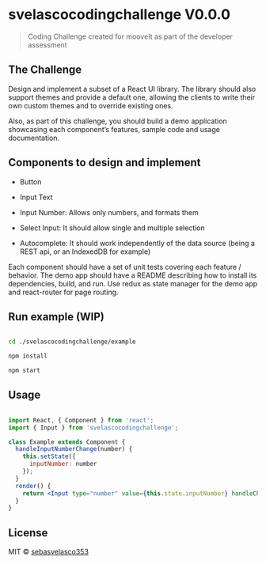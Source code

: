 # **svelascocodingchallenge V0.0.0**

> Coding Challenge created for mooveIt as part of the developer assessment

## **The Challenge**

Design and implement a subset of a React UI library. The library should also support themes and provide a default one, allowing the clients to write their own custom themes and to override existing ones.

Also, as part of this challenge, you should build a demo application showcasing each component’s features, sample code and usage documentation.

## **Components to design and implement**

- Button

- Input Text

- Input Number: Allows only numbers, and formats them

- Select Input: It should allow single and multiple selection

- Autocomplete: It should work independently of the data source (being a REST api, or an IndexedDB for example)

Each component should have a set of unit tests covering each feature / behavior.
The demo app should have a README describing how to install its dependencies, build, and run.
Use redux as state manager for the demo app and react-router for page routing.

## **Run example (WIP)**

```bash

cd ./svelascocodingchallenge/example

npm install

npm start

```

## **Usage**

```jsx

import React, { Component } from 'react';
import { Input } from 'svelascocodingchallenge';

class Example extends Component {
  handleInputNumberChange(number) {
    this.setState({
      inputNumber: number
    });
  }
  render() {
    return <Input type="number" value={this.state.inputNumber} handleChange={this.handleInputNumberChange.bind(this)} placeholder="Please enter your Phone number"/>
  }
}

```

## **License**

MIT © [sebasvelasco353](https://github.com/sebasvelasco353)